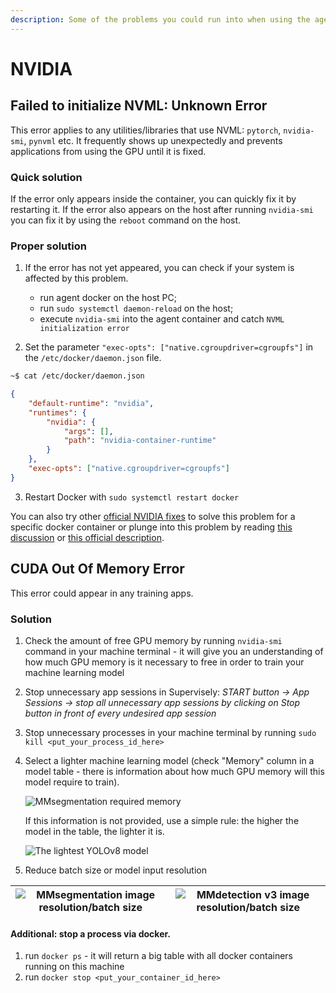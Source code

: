 ```yaml
---
description: Some of the problems you could run into when using the agent, along with solutions
---
```



# NVIDIA

## Failed to initialize NVML: Unknown Error
This error applies to any utilities/libraries that use NVML: `pytorch`, `nvidia-smi`, `pynvml` etc. 
It frequently shows up unexpectedly and prevents applications from using the GPU until it is fixed. 

### Quick solution
If the error only appears inside the container, you can quickly fix it by restarting it.
If the error also appears on the host after running `nvidia-smi` you can fix it by using the `reboot` command on the host.

### Proper solution
1. If the error has not yet appeared, you can check if your system is affected by this problem.
    - run agent docker on the host PC;
    - run `sudo systemctl daemon-reload` on the host;
    - execute `nvidia-smi` into the agent container and catch `NVML initialization error`

2. Set the parameter `"exec-opts": ["native.cgroupdriver=cgroupfs"]` in the `/etc/docker/daemon.json` file.
```bash
~$ cat /etc/docker/daemon.json 
```
```json
{
    "default-runtime": "nvidia",
    "runtimes": {
        "nvidia": {
            "args": [],
            "path": "nvidia-container-runtime"
        }
    },
    "exec-opts": ["native.cgroupdriver=cgroupfs"]
}
```

3. Restart Docker with `sudo systemctl restart docker`

You can also try other [official NVIDIA fixes](https://github.com/lurk-lab/gh-actions-runner/pull/9) to solve this problem for a specific docker container or plunge into this problem by reading [this discussion](https://github.com/NVIDIA/nvidia-docker/issues/1671) or [this official description](https://github.com/NVIDIA/nvidia-docker/issues/1730).


## CUDA Out Of Memory Error
This error could appear in any training apps.

### Solution
1. Check the amount of free GPU memory by running `nvidia-smi` command in your machine terminal - it will give you an understanding of how much GPU memory is it necessary to free in order to train your machine learning model
2. Stop unnecessary app sessions in Supervisely:
    *START button → App Sessions → stop all unnecessary app sessions by clicking on Stop button in front of every undesired app session*
3. Stop unnecessary processes in your machine terminal by running `sudo kill <put_your_process_id_here>`
4. Select a lighter machine learning model (check "Memory" column in a model table - there is information about how much GPU memory will this model require to train).

   ![MMsegmentation required memory](https://github.com/supervisely/developer-portal/assets/87002239/48468b74-5d5b-4145-8782-6b18e3ee42e8)

   If this information is not provided, use a simple rule: the higher the model in the table, the lighter it is.

   ![The lightest YOLOv8 model](https://github.com/supervisely/developer-portal/assets/87002239/a4381712-1d89-4f16-b8a5-bd18fcb6a167)


5. Reduce batch size or model input resolution

|![MMsegmentation image resolution/batch size](https://github.com/supervisely/developer-portal/assets/87002239/d5d3b1ad-836f-493d-8e1c-19f0300b50f0)|![MMdetection v3 image resolution/batch size](https://github.com/supervisely/developer-portal/assets/87002239/d65bc286-5b3e-40f9-8200-c91e8753e6e9)|
|:-:|:-:|

#### Additional: stop a process via docker.

1. run `docker ps` - it will return a big table with all docker containers running on this machine
2. run `docker stop <put_your_container_id_here>`